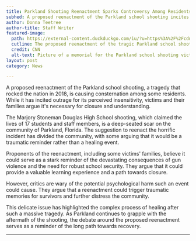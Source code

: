 ```yaml
---
title: Parkland Shooting Reenactment Sparks Controversy Among Residents and Victims
subhed: A proposed reenactment of the Parkland school shooting incites backlash from some community members, while victims argue it's necessary for healing.
author: Donna Teetree
author-title: Staff Writer
featured-image: 
  path: https://external-content.duckduckgo.com/iu/?u=https%3A%2F%2Fcdn.cnn.com%2Fcnnnext%2Fdam%2Fassets%2F180216132706-floridavictims-12split-color-super-tease.jpg&f=1&nofb=1&ipt=adb14277af5718b92d3bcb308fd6f3f6dd255f3a0b353482dd0c98709283b91b&ipo=images
  cutline: The proposed reenactment of the tragic Parkland school shooting has ignited controversy among community members and victims.
  credit: CNN
  alt-text: Picture of a memorial for the Parkland school shooting victims.
layout: post
category: News

---
```


A proposed reenactment of the Parkland school shooting, a tragedy that rocked the nation in 2018, is causing consternation among some residents. While it has incited outrage for its perceived insensitivity, victims and their families argue it's necessary for closure and understanding.

The Marjory Stoneman Douglas High School shooting, which claimed the lives of 17 students and staff members, is a deep-seated scar on the community of Parkland, Florida. The suggestion to reenact the horrific incident has divided the community, with some arguing that it would be a traumatic reminder rather than a healing event.

Proponents of the reenactment, including some victims' families, believe it could serve as a stark reminder of the devastating consequences of gun violence and the need for robust school security. They argue that it could provide a valuable learning experience and a path towards closure.

However, critics are wary of the potential psychological harm such an event could cause. They argue that a reenactment could trigger traumatic memories for survivors and further distress the community.

This delicate issue has highlighted the complex process of healing after such a massive tragedy. As Parkland continues to grapple with the aftermath of the shooting, the debate around the proposed reenactment serves as a reminder of the long path towards recovery.

---